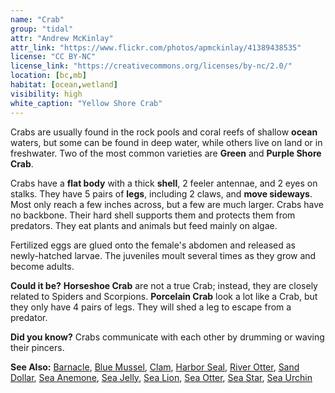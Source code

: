 ```yaml
---
name: "Crab"
group: "tidal"
attr: "Andrew McKinlay"
attr_link: "https://www.flickr.com/photos/apmckinlay/41389438535"
license: "CC BY-NC"
license_link: "https://creativecommons.org/licenses/by-nc/2.0/"
location: [bc,mb]
habitat: [ocean,wetland]
visibility: high
white_caption: "Yellow Shore Crab"
---
```

Crabs are usually found in the rock pools and coral reefs of shallow **ocean** waters, but some can be found in deep water, while others live on land or in freshwater. Two of the most common varieties are **Green** and **Purple Shore Crab**.

Crabs have a **flat body** with a thick **shell**, 2 feeler antennae, and 2 eyes on stalks. They have 5 pairs of **legs**, including 2 claws, and **move sideways**. Most only reach a few inches across, but a few are much larger. Crabs have no backbone. Their hard shell supports them and protects them from predators. They eat plants and animals but feed mainly on algae.

Fertilized eggs are glued onto the female's abdomen and released as newly-hatched larvae. The juveniles moult several times as they grow and become adults.

**Could it be?** **Horseshoe Crab** are not a true Crab; instead, they are closely related to Spiders and Scorpions. **Porcelain Crab** look a lot like a Crab, but they only have 4 pairs of legs. They will shed a leg to escape from a predator.

**Did you know?** Crabs communicate with each other by drumming or waving their pincers.

<!-- generated, do not edit -->
**See Also:**
[Barnacle](/animals/barnacle/),
[Blue Mussel](/animals/blumussel/),
[Clam](/animals/clam/),
[Harbor Seal](/animals/harbseal/),
[River Otter](/animals/rivotter/),
[Sand Dollar](/animals/sandolr/),
[Sea Anemone](/animals/seaanem/),
[Sea Jelly](/animals/seajelly/),
[Sea Lion](/animals/sealion/),
[Sea Otter](/animals/seaotter/),
[Sea Star](/animals/seastar/),
[Sea Urchin](/animals/seaurch/)
